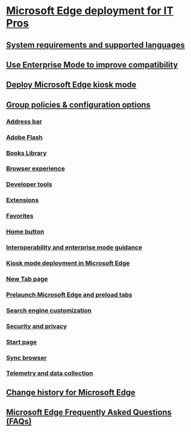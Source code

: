 # [Microsoft Edge deployment for IT Pros](index.yml)

## [System requirements and supported languages](about-microsoft-edge.md)

## [Use Enterprise Mode to improve compatibility](emie-to-improve-compatibility.md)

## [Deploy Microsoft Edge kiosk mode](microsoft-edge-kiosk-mode-deploy.md)

## [Group policies & configuration options](group-policies/index.yml)
### [Address bar](group-policies/address-bar-settings-gp.md)
### [Adobe Flash](group-policies/adobe-settings-gp.md)
### [Books Library](group-policies/books-library-management-gp.md)
### [Browser experience](group-policies/browser-settings-management-gp.md)
### [Developer tools](group-policies/developer-settings-gp.md)
### [Extensions](group-policies/extensions-management-gp.md)
### [Favorites](group-policies/favorites-management-gp.md)
### [Home button](group-policies/home-button-gp.md)
### [Interoperability and enterprise mode guidance](group-policies/interoperability-enterprise-guidance-gp.md)
### [Kiosk mode deployment in Microsoft Edge](microsoft-edge-kiosk-mode-deploy.md)
### [New Tab page](group-policies/new-tab-page-settings-gp.md)
### [Prelaunch Microsoft Edge and preload tabs](group-policies/prelaunch-preload-gp.md)
### [Search engine customization](group-policies/search-engine-customization-gp.md)
### [Security and privacy](group-policies/security-privacy-management-gp.md)
### [Start page](group-policies/start-pages-gp.md)
### [Sync browser](group-policies/sync-browser-settings-gp.md)
### [Telemetry and data collection](group-policies/telemetry-management-gp.md)


## [Change history for Microsoft Edge](change-history-for-microsoft-edge.md)

## [Microsoft Edge Frequently Asked Questions (FAQs)](microsoft-edge-faq.yml)


